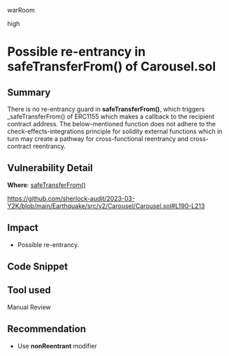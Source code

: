warRoom

high

# Possible re-entrancy in safeTransferFrom() of Carousel.sol

## Summary
There is no re-entrancy guard in **safeTransferFrom()**, which triggers _safeTransferFrom() of ERC1155 which makes a callback to the recipient contract address. 
The below-mentioned function does not adhere to the check-effects-integrations principle for solidity external functions which in turn may create a pathway for cross-functional reentrancy and cross-contract reentrancy.

## Vulnerability Detail
**Where**:  [safeTransferFrom()](https://github.com/sherlock-audit/2023-03-Y2K/blob/main/Earthquake/src/v2/Carousel/Carousel.sol#L190-L213)

https://github.com/sherlock-audit/2023-03-Y2K/blob/main/Earthquake/src/v2/Carousel/Carousel.sol#L190-L213

## Impact
- Possible re-entrancy.

## Code Snippet
## Tool used
Manual Review

## Recommendation
- Use **nonReentrant** modifier

